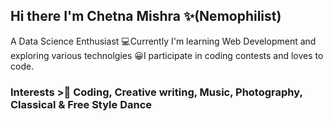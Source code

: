 ## Hi there I'm Chetna Mishra ✨(Nemophilist)
A Data Science Enthusiast
💻Currently I'm learning Web Development and exploring various technolgies
😀I participate in coding contests and loves to code. 
### Interests >👀 Coding, Creative writing, Music, Photography, Classical & Free Style Dance


